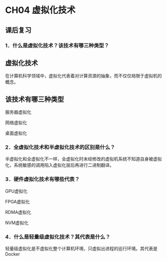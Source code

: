 # CH04 虚拟化技术 #

## 课后复习 ##

### 1．什么是虚拟化技术？该技术有哪三种类型？ ###

虚拟化技术
----------
在计算机科学领域中，虚拟化代表着对计算资源的抽象，而不仅仅局限于虚拟机的概念。

该技术有哪三种类型
----------
服务器虚拟化

网络虚拟化

桌面虚拟化

### 2．全虚拟化技术和半虚拟化技术的区别是什么？ ###

半虚拟化和全虚拟化不一样，全虚拟化时未经修改的虚拟机系统不知道自身被虚拟化，系统敏感的调用陷入虚拟化层后再进行二进制翻译。

### 3．硬件虚拟化技术有哪些代表？ ###

GPU虚拟化

FPGA虚拟化

RDMA虚拟化

NVM虚拟化

### 4．什么是轻量级虚拟化技术？其代表是什么？ ###

轻量级虚拟化是不虚拟化整个计算机环境，只虚拟出进程的巡行环境。其代表是Docker
